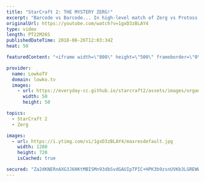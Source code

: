 ```yaml
---
title: "StarCraft 2: THE MYSTERY ZERG!"
excerpt: "Barcode vs Barcode... In high-level match of Zerg vs Protoss. Subscribe for more videos: http://lowko.tv/youtube INnoVation vs Solar: https://youtu.be/Cnv7Y5qxk9w  Sometimes it's hard to know who's playing in what game, because a lot of progamers on the ladder play with barcode accounts. In this video"
originalUrl: https://youtube.com/watch?v=1gxD3zBLAY4
type: video
length: PT22M26S
publishedDateTime: 2018-06-26T12:03:34Z
heat: 50

featuredContent: "<iframe width=\"800\" height=\"500\" frameborder=\"0\" src=\"https://www.youtube.com/embed/1gxD3zBLAY4\" allow=\"accelerometer; autoplay; encrypted-media; gyroscope; picture-in-picture\" allowfullscreen></iframe>"

provider:
  name: LowkoTV
  domain: lowko.tv
  images:
    - url: https://everyday-cc.github.io/starcraft2/assets/images/organizations/lowko.tv-50x50.jpg
      width: 50
      height: 50

topics:
  - StarCraft 2
  - Zerg

images:
  - url: https://i.ytimg.com/vi/1gxD3zBLAY4/maxresdefault.jpg
    width: 1280
    height: 720
    isCached: true

secured: "Za2dKNERnAXG3J6HKtMBISMn93dbSvdGAUIpTPIC+HPK3b9zsnUVKb3LGREWWtWRwHmKXeKezk/08YLojIWMFCTPec1+oo642oh2fy3gtLO9yGoqo2qRjBGAs7AuuaLf3nww0dH/P+xftL3aGKtrz3Lp4/vW1x59dg1ePaDIaCZpOCDJCI30HLzEBsNRLNBAbJl+rDwRxIclsSNb2tgGxdtwiHzUnRUqdzNdcsKU1vh6AbT+jixdCD6gwQ4TYlTr934q0i4P1xO9kaQ2Ey9x3RhjDccZN7WKGdVCN1/JKcxM3d3fA723Z+NONJw5m4RDVHe5QziRVtGJ5ZQ4dT0VLDRqdLaq4vZHBcDU/o4sdjiDDIwIxSxJjGL9R/S2vwAeiz7uWihrry47n+//Mt3lIyeVmGxBSc7MKwc7z7D8HP8=;DOUeZf6Q3wJMjebyCbt6vA=="
---
```


